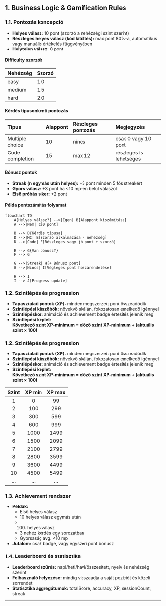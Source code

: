 ## 1. Business Logic \& Gamification Rules

### 1.1. Pontozás koncepció

- **Helyes válasz:** 10 pont (szorzó a nehézségi szint szerint)
- **Részleges helyes válasz (kód kitöltés):** max pont 80%-a, automatikus vagy manuális értékelés függvényében
- **Helytelen válasz:** 0 pont


#### Difficulty szorzók

| Nehézség | Szorzó |
| :-- | :-- |
| easy | 1.0 |
| medium | 1.5 |
| hard | 2.0 |

#### Kérdés típusonkénti pontozás

| Típus | Alappont | Részleges pontozás | Megjegyzés |
| :-- | :-- | :-- | :-- |
| Multiple choice | 10 | nincs | csak 0 vagy 10 pont |
| Code completion | 15 | max 12 | részleges is lehetséges |

#### Bónusz pontok

- **Streak (n egymás után helyes):** +5 pont minden 5 fős streakért
- **Gyors válasz:** +3 pont ha <10 mp-en belül válaszol
- **Első próbás siker:** +2 pont


#### Példa pontszámítás folyamat

```mermaid
flowchart TD
    A[Helyes válasz?] -->|Igen| B[Alappont kiszámítása]
    A -->|Nem| C[0 pont]

    B --> D{Kérdés típusa}
    D -->|MC| E[Szorzó alkalmazása - nehézség]
    D -->|Code| F[Részleges vagy jó pont + szorzó]

    E --> G{Van bónusz?}
    F --> G

    G -->|Streak| H[+ Bónusz pont]
    G -->|Nincs| I[Végleges pont hozzárendelése]

    H --> I
    I --> J[Progress update]
```


### 1.2. Szintlépés és progression

- **Tapasztalati pontok (XP):** minden megszerzett pont összeadódik  
- **Szintlépési küszöbök:** növekvő skálán, fokozatosan emelkedő igénnyel  
- **Szintlépéskor:** animáció és achievement badge értesítés jelenik meg  
- **Szintlépési képlet:**  
  **Következő szint XP-minimum = előző szint XP-minimum + (aktuális szint × 100)**

### 1.2. Szintlépés és progression

- **Tapasztalati pontok (XP):** minden megszerzett pont összeadódik  
- **Szintlépési küszöbök:** növekvő skálán, fokozatosan emelkedő igénnyel  
- **Szintlépéskor:** animáció és achievement badge értesítés jelenik meg  
- **Szintlépési képlet:**  
  **Következő szint XP-minimum = előző szint XP-minimum + (aktuális szint × 100)**

| Szint | XP min | XP max |
| :--: | :--: | :--: |
| 1 | 0 | 99 |
| 2 | 100 | 299 |
| 3 | 300 | 599 |
| 4 | 600 | 999 |
| 5 | 1000 | 1499 |
| 6 | 1500 | 2099 |
| 7 | 2100 | 2799 |
| 8 | 2800 | 3599 |
| 9 | 3600 | 4499 |
| 10 | 4500 | 5499 |
| … | … | … |


### 1.3. Achievement rendszer

- **Példák:**
    - Első helyes válasz
    - 10 helyes válasz egymás után
    - 100. helyes válasz
    - 3 nehéz kérdés egy sorozatban
    - Gyorsaság avg. <10 mp
- **Jutalom:** csak badge, vagy egyszeri pont bonusz


### 1.4. Leaderboard és statisztika

- **Leaderboard szűrés:** napi/heti/havi/összesített, nyelv és nehézség szerint
- **Felhasználó helyezése:** mindig visszaadja a saját pozíciót és közeli sorrendet
- **Statisztika aggregátumok:** totalScore, accuracy, XP, sessionCount, streak

***
